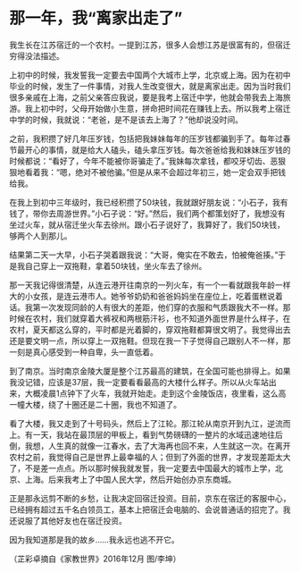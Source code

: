 # 那一年，我“离家出走了”

我生长在江苏宿迁的一个农村。一提到江苏，很多人会想江苏是很富有的，但宿迁穷得没法描述。 

上初中的时候，我发誓我一定要去中国两个大城市上学，北京或上海。因为在初中毕业的时候，发生了一件事情，对我人生改变很大，就是离家出走。因为当时我们很多亲戚在上海，之前父亲答应我说，要是我考上宿迁中学，他就会带我去上海旅游。我上初中时，父母开始做小生意，拼命把时间花在赚钱上去。所以我考上宿迁中学的时候，我就说：“老爸，是不是该去上海了？”他却说没时间。 

之前，我积攒了好几年压岁钱，包括把我妹妹每年的压岁钱都骗到手了。每年过春节最开心的事情，就是给大人磕头，磕头拿压岁钱。每次爸爸给我和妹妹压岁钱的时候都说：“看好了，今年不能被你哥骗走了。”我妹每次拿钱，都咬牙切齿、恶狠狠地看着我：“嗯，绝对不被他骗。”但是从来不会超过年初三，她一定会双手把钱给我。 

在我上到初中三年级时，我已经积攒了50块钱，我就跟好朋友说：“小石子，我有钱了，带你去周游世界。”小石子说：“好。”然后，我们两个都策划好了，我想没有坐过火车，就从宿迁坐火车去徐州。跟小石子说好了，我算好了，我们50块钱，够两个人到那儿。 

结果第二天一大早，小石子哭着跟我说：“大哥，俺实在不敢去，怕被俺爸揍。”于是我自己穿上一双拖鞋，拿着50块钱，坐火车去了徐州。 

那一天我记得很清楚，从连云港开往南京的一列火车，有一个一看就跟我年龄一样大的小女孩，是连云港市人。她爷爷奶奶和爸爸妈妈坐在座位上，吃着蛋糕说着话。我第一次发现同龄的人有很大的差距，他们穿的衣服和气质跟我大不一样。那时候在农村，我们就穿着大裤衩和两根筋汗衫，也不知道外面世界是什么样子，在农村，夏天都这么穿的，平时都是光着脚的，穿双拖鞋都算很文明了。我觉得出去还是要文明一点，所以穿上一双拖鞋。但现在我一下子觉得自己跟别人不一样，那一刻是真心感受到一种自卑，头一直低着。 

到了南京。当时南京金陵大厦是整个江苏最高的建筑，在全国可能也排得上。如果我没记错，应该是37层，我一定要看看最高的大楼什么样子。所以从火车站出来，大概凌晨1点钟下了火车，我就开始走。走到这个金陵饭店，夜里看，这么高一幢大楼，绕了十圈还是二十圈，我也不知道了。 

看了大楼，我又走到了十号码头，然后上了江轮。那江轮从南京开到九江，逆流而上。有一天，我站在最顶层的甲板上，看到气势磅礴的一整片的水域迅速地往后倒，我想，人生真的就像一江春水，去了大海再也回不来，人生就这一次。在离开农村之前，我觉得自己是世界上最幸福的人；但到了外面的世界，才发现差距太大了，不是差一点点。所以那时候我就发誓，我一定要去中国最大的城市上学，北京、上海。后来我考上了中国人民大学，然后开始创办京东商城。 

正是那永远剪不断的乡愁，让我决定回宿迁投资。目前，京东在宿迁的客服中心，已经拥有超过五千名白领员工，基本上把宿迁会电脑的、会说普通话的招完了。我还说服了其他好友也在宿迁投资。 

因为我知道那是我的故乡……我永远也逃不开它。 

（芷彩卓摘自《家教世界》2016年12月 图/李坤）